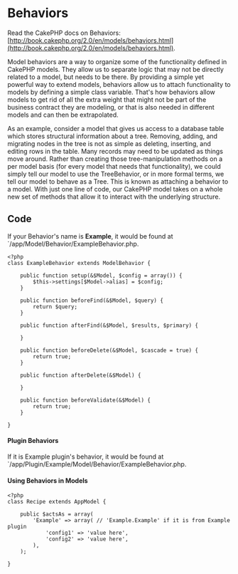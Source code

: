 # Behaviors

Read the CakePHP docs on Behaviors:
[http://book.cakephp.org/2.0/en/models/behaviors.html](http://book.cakephp.org/2.0/en/models/behaviors.html).

Model behaviors are a way to organize some of the functionality defined in
CakePHP models. They allow us to separate logic that may not be directly related
to a model, but needs to be there. By providing a simple yet powerful way to
extend models, behaviors allow us to attach functionality to models by defining
a simple class variable. That's how behaviors allow models to get rid of all the
extra weight that might not be part of the business contract they are modeling,
or that is also needed in different models and can then be extrapolated.

As an example, consider a model that gives us access to a database table which
stores structural information about a tree. Removing, adding, and migrating
nodes in the tree is not as simple as deleting, inserting, and editing rows in
the table. Many records may need to be updated as things move around. Rather
than creating those tree-manipulation methods on a per model basis (for every
model that needs that functionality), we could simply tell our model to use the
TreeBehavior, or in more formal terms, we tell our model to behave as a Tree.
This is known as attaching a behavior to a model. With just one line of code,
our CakePHP model takes on a whole new set of methods that allow it to interact
with the underlying structure.

## Code

If your Behavior's name is **Example**, it would be found at
`/app/Model/Behavior/ExampleBehavior.php.

    <?php
    class ExampleBehavior extends ModelBehavior {

        public function setup(&$Model, $config = array()) {
            $this->settings[$Model->alias] = $config;
        }

        public function beforeFind(&$Model, $query) {
            return $query;
        }

        public function afterFind(&$Model, $results, $primary) {

        }

        public function beforeDelete(&$Model, $cascade = true) {
            return true;
        }

        public function afterDelete(&$Model) {

        }

        public function beforeValidate(&$Model) {
            return true;
        }

    }

#### Plugin Behaviors

If it is Example plugin's behavior, it would be found at
`/app/Plugin/Example/Model/Behavior/ExampleBehavior.php.

#### Using Behaviors in Models

    <?php
    class Recipe extends AppModel {

        public $actsAs = array(
            'Example' => array( // 'Example.Example' if it is from Example plugin
                'config1' => 'value here',
                'config2' => 'value here',
            ),
        );

    }